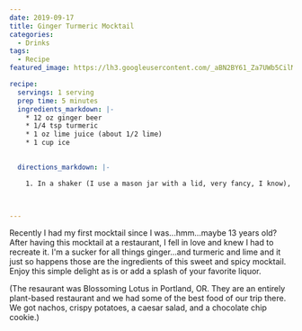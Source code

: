 ```yaml
---
date: 2019-09-17
title: Ginger Turmeric Mocktail
categories:
  - Drinks
tags:
  - Recipe
featured_image: https://lh3.googleusercontent.com/_aBN2BY61_Za7UWb5CilMynrTpocdPqGXSMo8K4mfOYlkRVT8JdNvU-vMW1I4qQFxHhownQLTOZeNoSvJTZq3KgPggTmZ77abjyfpLALC1KyqXbzWG8GIGZOuNVapyanPHXo7ke1dPw=w2400 

recipe:
  servings: 1 serving
  prep time: 5 minutes
  ingredients_markdown: |-
    * 12 oz ginger beer
    * 1/4 tsp turmeric
    * 1 oz lime juice (about 1/2 lime)
    * 1 cup ice
    

  directions_markdown: |-

    1. In a shaker (I use a mason jar with a lid, very fancy, I know), combine ginger beer, turmeric, lime juice, and ice. Give it a shake and serve cold! 

 

---
```

Recently I had my first mocktail since I was...hmm...maybe 13 years old? After having this mocktail at a restaurant, I fell in love and knew I had to recreate it. I'm a sucker for all things ginger...and turmeric and lime and it just so happens those are the ingredients of this sweet and spicy mocktail. Enjoy this simple delight as is or add a splash of your favorite liquor.

(The resaurant was Blossoming Lotus in Portland, OR. They are an entirely plant-based restaurant and we had some of the best food of our trip there. We got nachos, crispy potatoes, a caesar salad, and a chocolate chip cookie.)

